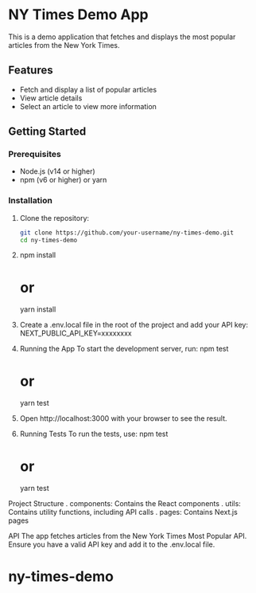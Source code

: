 # NY Times Demo App

This is a demo application that fetches and displays the most popular articles from the New York Times.

## Features

- Fetch and display a list of popular articles
- View article details
- Select an article to view more information

## Getting Started

### Prerequisites

- Node.js (v14 or higher)
- npm (v6 or higher) or yarn

### Installation

1. Clone the repository:

   ```sh
   git clone https://github.com/your-username/ny-times-demo.git
   cd ny-times-demo
   ```

2. npm install

   # or

   yarn install

3. Create a .env.local file in the root of the project and add your API key:
   NEXT_PUBLIC_API_KEY=xxxxxxxx

4. Running the App
   To start the development server, run:
   npm test

   # or

   yarn test

5. Open http://localhost:3000 with your browser to see the result.

6. Running Tests
   To run the tests, use:
   npm test
   # or
   yarn test

Project Structure
. components: Contains the React components
. utils: Contains utility functions, including API calls
. pages: Contains Next.js pages

API
The app fetches articles from the New York Times Most Popular API. Ensure you have a valid API key and add it to the .env.local file.
# ny-times-demo
